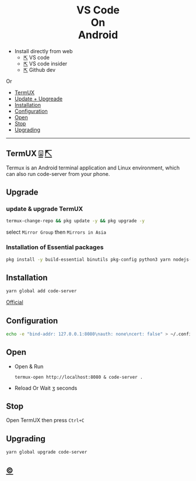 <h1 align=center>VS Code<br>On<br>Android</h1>

+ Install directly from web 
  - [⇱](https://vscode.dev/github) VS code
  - [⇱](https://insiders.vscode.dev/github) VS code insider 
  - [⇱](https://github.dev) Github dev 

Or

  - [TermUX](#termux)
  - [Update + Upgreade](#upgrade)
  - [Installation](#installation)
  - [Configuration](#configuration)
  - [Open](#open)
  - [Stop](#stop)
  - [Upgrading](#upgrading)

***

## TermUX  [⍗](https://play.google.com/store/apps/details?id=com.termux)   [⇱](https://f-droid.org/en/packages/com.termux)

Termux is an Android terminal application and Linux environment, which can also run code-server from your phone.

## Upgrade
### update & upgrade TermUX
```bash
termux-change-repo && pkg update -y && pkg upgrade -y
```
select `Mirror Group` then `Mirrors in Asia`

### Installation of Essential packages
```bash
pkg install -y build-essential binutils pkg-config python3 yarn nodejs-lts && npm config set python python3
```

## Installation
```bash
yarn global add code-server
```
[Official](https://github.com/coder/code-server)

## Configuration
```bash
echo -e "bind-addr: 127.0.0.1:8080\nauth: none\ncert: false" > ~/.config/code-server/config.yaml
```

## Open
- Open & Run 
  ```
  termux-open http://localhost:8080 & code-server .
  ```
- Reload Or Wait ʒ seconds
  
## Stop 

Open TermUX then press ` Ctrl+C `

## Upgrading

```bash
yarn global upgrade code-server
```

## [©](https://coder.com/docs/code-server/latest/termux#yarn-installation)
